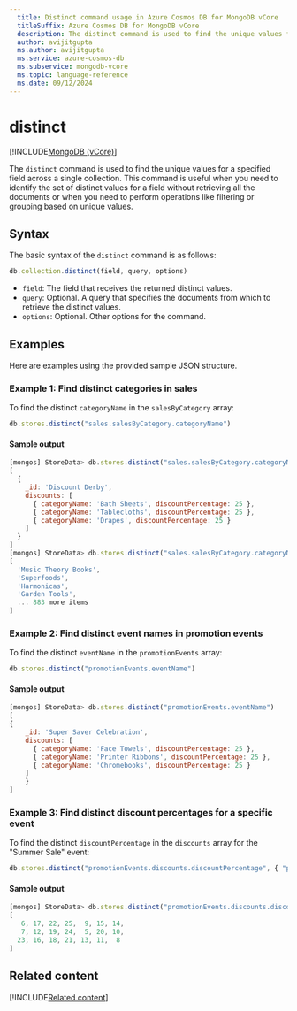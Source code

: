 ```yaml
---
  title: Distinct command usage in Azure Cosmos DB for MongoDB vCore
  titleSuffix: Azure Cosmos DB for MongoDB vCore
  description: The distinct command is used to find the unique values for a specified field across a single collection.
  author: avijitgupta
  ms.author: avijitgupta
  ms.service: azure-cosmos-db
  ms.subservice: mongodb-vcore
  ms.topic: language-reference
  ms.date: 09/12/2024
---
```


# distinct

[!INCLUDE[MongoDB (vCore)](~/reusable-content/ce-skilling/azure/includes/cosmos-db/includes/appliesto-mongodb-vcore.md)]

The `distinct` command is used to find the unique values for a specified field across a single collection. This command is useful when you need to identify the set of distinct values for a field without retrieving all the documents or when you need to perform operations like filtering or grouping based on unique values.

## Syntax

The basic syntax of the `distinct` command is as follows:

```javascript
db.collection.distinct(field, query, options)
```

- `field`: The field that receives the returned distinct values.
- `query`: Optional. A query that specifies the documents from which to retrieve the distinct values.
- `options`: Optional. Other options for the command.

## Examples

Here are examples using the provided sample JSON structure.

### Example 1: Find distinct categories in sales

To find the distinct `categoryName` in the `salesByCategory` array:

```javascript
db.stores.distinct("sales.salesByCategory.categoryName")
```

#### Sample output

```javascript
[mongos] StoreData> db.stores.distinct("sales.salesByCategory.categoryName")
[
  {
    _id: 'Discount Derby',
    discounts: [
      { categoryName: 'Bath Sheets', discountPercentage: 25 },
      { categoryName: 'Tablecloths', discountPercentage: 25 },
      { categoryName: 'Drapes', discountPercentage: 25 }
    ]
  }
]
[mongos] StoreData> db.stores.distinct("sales.salesByCategory.categoryName")
[
  'Music Theory Books',
  'Superfoods',
  'Harmonicas',
  'Garden Tools',
  ... 883 more items
]  
```

### Example 2: Find distinct event names in promotion events

To find the distinct `eventName` in the `promotionEvents` array:

```javascript
db.stores.distinct("promotionEvents.eventName")
```

#### Sample output

```javascript
[mongos] StoreData> db.stores.distinct("promotionEvents.eventName")
[
{
    _id: 'Super Saver Celebration',
    discounts: [
      { categoryName: 'Face Towels', discountPercentage: 25 },
      { categoryName: 'Printer Ribbons', discountPercentage: 25 },
      { categoryName: 'Chromebooks', discountPercentage: 25 }
    ]
    }
]
```

### Example 3: Find distinct discount percentages for a specific event

To find the distinct `discountPercentage` in the `discounts` array for the "Summer Sale" event:

```javascript
db.stores.distinct("promotionEvents.discounts.discountPercentage", { "promotionEvents.eventName": "Incredible Discount Days" })
```
#### Sample output

```javascript
[mongos] StoreData> db.stores.distinct("promotionEvents.discounts.discountPercentage", { "promotionEvents.eventName": "Incredible Discount Days" })
[
   6, 17, 22, 25,  9, 15, 14,
   7, 12, 19, 24,  5, 20, 10,
  23, 16, 18, 21, 13, 11,  8
]
```

## Related content

[!INCLUDE[Related content](../includes/related-content.md)]
